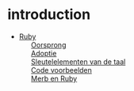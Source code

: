 # introduction

 <ul class='toc'><li><a href='/nl/introduction/ruby'>Ruby</a><ul style='list-style: none;'><li><a href='/nl/introduction/ruby#origin'>Oorsprong</a></li><li><a href='/nl/introduction/ruby#adoption'>Adoptie</a></li><li><a href='/nl/introduction/ruby#key-elements'>Sleutelelementen van de taal</a></li><li><a href='/nl/introduction/ruby#code-examples'>Code voorbeelden</a></li><li><a href='/nl/introduction/ruby#merb-and-ruby'>Merb en Ruby</a></li></ul></li></ul> 